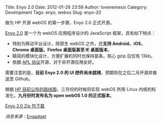 Title: Enyo 2.0
Date: 2012-01-26 23:59
Author: lovenemesis
Category: Development
Tags: enyo, webos
Slug: enyo-20

做为 HP 开源 webOS 的第一步骤，Enyo 2.0 正式开源。

[Enyo 2.0](http://enyojs.com/) 是一个为 webOS 应用程序设计的 JavaScript
框架，具有如下特点：

-   特别为移动平台设计，除原生 webOS 之外，还**支持 Android、iOS、Chrome
    桌面版、Firefox 桌面版甚至 IE 桌面版本**。
-   精简的模块化设计，方便扩展的同时也保持苗条，核心 gzip 后仅有 13kb。
-   依据 [APL
    协议](http://enyojs.com/#license)开源，对于非开源应用友好。

需要注意的是，**目前 Enyo 2.0 的 UI
控件尚未就绪**，预期将在之后二月开源并推送至 Github。

根据 [HP
目前公布的路线图](http://developer.palm.com/blog/2012/01/welcome-to-webos-open-source/)，三月份的时候将实现
webOS 所用 Linux 内核的标准化，**九月份时发布名为 open webOS 1.0
的正式版本**。

[Enyo 2.0 Zip
包下载](https://github.com/downloads/enyojs/enyo/enyo-2.0b.zip)

*消息来源：*[Engadget](http://www.engadget.com/2012/01/25/hp-webos-to-be-fully-open-sourced-by-september-enyo-2-0-framew/)
